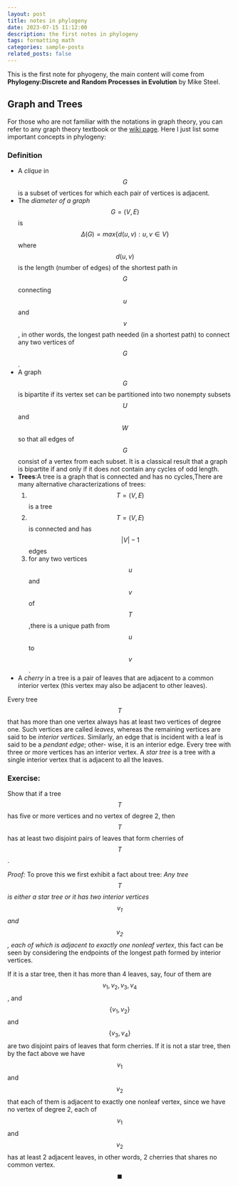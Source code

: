 ```yaml
---
layout: post
title: notes in phylogeny
date: 2023-07-15 11:12:00
description: the first notes in phylogeny
tags: formatting math
categories: sample-posts
related_posts: false
---
```

This is the first note for phyogeny, the main content will come from **Phylogeny:Discrete and Random Processes in Evolution** by Mike Steel.

## Graph and Trees
For those who are not familiar with the notations in graph theory, you can refer to any graph theory textbook or the <a href="https://en.wikipedia.org/wiki/Graph_theory">wiki page</a>. Here I just list some important concepts in phylogeny:


### Definition
+ A *clique* in $$G$$ is a subset of vertices for which each pair of vertices is adjacent.
+ The *diameter of a graph* $$G=(V,E)$$ is $$\Delta(G)=max\{d(u,v):u,v\in V \}$$ where $$d(u,v)$$ is the length (number of edges) of the shortest path in $$G$$ connecting $$u$$ and $$v$$, in other words, the longest path needed (in a shortest path) to connect any two vertices of $$G$$.
+ A graph $$G$$ is bipartite if its vertex set can be partitioned into two nonempty subsets $$U$$ and $$W$$ so that all edges of $$G$$ consist of a vertex from each subset. It is a classical result that a graph is bipartite if and only if it does not contain any cycles of odd length.
+ **Trees**:A tree is a graph that is connected and has no cycles,There are many alternative characterizations of trees:
  1. $$T=(V,E)$$ is a tree
  2. $$T=(V,E)$$ is connected and has $$\vert V \vert -1$$ edges
  3. for any two vertices $$u$$ and $$v$$ of $$T$$,there is a unique path from $$u$$ to $$v$$.
+ A *cherry* in a tree is a pair of leaves that are adjacent to a common interior vertex (this vertex may also be adjacent to other leaves).

Every tree $$T$$ that has more than one vertex always has at least two vertices of degree one. Such vertices are called *leaves*, whereas the remaining vertices are said to be *interior vertices*. Similarly, an edge that is incident with a leaf is said to be a *pendant edge*; other- wise, it is an interior edge. Every tree with three or more vertices has an interior vertex. A *star tree* is a tree with a single interior vertex that is adjacent to all the leaves.

### Exercise:
Show that if a tree $$T$$ has five or more vertices and no vertex of degree 2, then $$T$$ has at least two disjoint pairs of leaves that form cherries of $$T$$.

*Proof:*  To prove this we first exhibit a fact about tree: *Any tree $$T$$ is either a star tree or it has two interior vertices $$v_1$$ and $$v_2$$, each of which is adjacent to exactly one nonleaf vertex*, this fact can be seen by considering the endpoints of the longest path formed by interior vertices.

 If it is a star tree, then it has more than 4 leaves, say, four of them are $$v_1,v_2,v_3,v_4$$, and $$\{v_1,v_2\}$$ and $$\{v_3,v_4\}$$ are two disjoint pairs of leaves that form cherries. If it is not a star tree, then by the fact above we have $$v_1$$ and $$v_2$$ that each of them is adjacent to exactly one nonleaf vertex, since we have no vertex of degree 2, each of $$v_1$$ and $$v_2$$ has at least 2 adjacent leaves, in other words, 2 cherries that shares no common vertex.$$ \blacksquare $$

